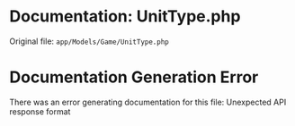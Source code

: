# Documentation: UnitType.php

Original file: `app/Models/Game/UnitType.php`

# Documentation Generation Error

There was an error generating documentation for this file: Unexpected API response format